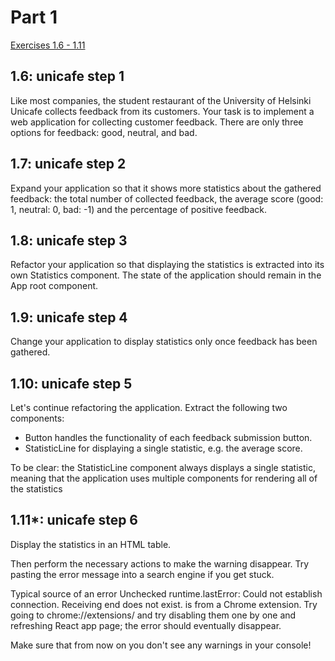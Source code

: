 # Part 1

[Exercises 1.6 - 1.11](https://fullstackopen.com/en/part1/a_more_complex_state_debugging_react_apps#exercises-1-6-1-14)

## 1.6: unicafe step 1

Like most companies, the student restaurant of the University of Helsinki Unicafe collects feedback from its customers. Your task is to implement a web application for collecting customer feedback. There are only three options for feedback: good, neutral, and bad.

## 1.7: unicafe step 2

Expand your application so that it shows more statistics about the gathered feedback: the total number of collected feedback, the average score (good: 1, neutral: 0, bad: -1) and the percentage of positive feedback.

## 1.8: unicafe step 3

Refactor your application so that displaying the statistics is extracted into its own Statistics component. The state of the application should remain in the App root component.

## 1.9: unicafe step 4

Change your application to display statistics only once feedback has been gathered.

## 1.10: unicafe step 5

Let's continue refactoring the application. Extract the following two components:

<ul>
    <li>Button handles the functionality of each feedback submission button.</li>
    <li>StatisticLine for displaying a single statistic, e.g. the average score.</li>
</ul>

To be clear: the StatisticLine component always displays a single statistic, meaning that the application uses multiple components for rendering all of the statistics

## 1.11\*: unicafe step 6

Display the statistics in an HTML table.

Then perform the necessary actions to make the warning disappear. Try pasting the error message into a search engine if you get stuck.

Typical source of an error Unchecked runtime.lastError: Could not establish connection. Receiving end does not exist. is from a Chrome extension. Try going to chrome://extensions/ and try disabling them one by one and refreshing React app page; the error should eventually disappear.

Make sure that from now on you don't see any warnings in your console!
